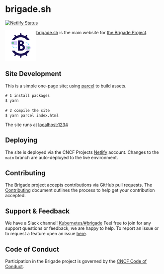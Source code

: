 # brigade.sh

[![Netlify Status](https://api.netlify.com/api/v1/badges/4053560a-ff76-48ce-9841-5b145db53fb5/deploy-status)](https://app.netlify.com/sites/brigade-sh/deploys)

<img width="100" align="left" src="logo.png">

[brigade.sh](https://brigade.sh) is the main website for [the Brigade Project](https://github.com/brigadecore/brigade).

<br clear="left"/>

## Site Development

This is a simple one-page site; using [parcel](https://parceljs.org) to build assets. 

```shell
# 1 install packages
$ yarn

# 2 compile the site
$ yarn parcel index.html
```

The site runs at [localhost:1234](http://localhost:1234/)

## Deploying

The site is deployed via the CNCF Projects [Netlify](https://app.netlify.com/sites/brigade-sh/deploys) account. Changes to the `main` branch are auto-deployed to the live environment.

## Contributing

The Brigade project accepts contributions via GitHub pull requests. The
[Contributing](CONTRIBUTING.md) document outlines the process to help get your
contribution accepted.

## Support & Feedback

We have a Slack channel!
[Kubernetes/#brigade](https://slack.brigade.sh) Feel free to join for any
support questions or feedback, we are happy to help. To report an issue or to
request a feature open an issue
[here](https://github.com/brigadecore/brigade-www/issues).

## Code of Conduct

Participation in the Brigade project is governed by the
[CNCF Code of Conduct](https://github.com/cncf/foundation/blob/master/code-of-conduct.md).
